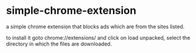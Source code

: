 # simple-chrome-extension
a simple chrome extension that blocks ads which are from the sites listed.

to install it goto chrome://extensions/ and click on load unpacked, select the directory in which the files are downloaded.
